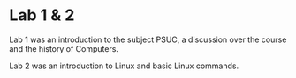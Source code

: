 # Lab 1 & 2

Lab 1 was an introduction to the subject PSUC, a discussion over the course and the history of Computers.

Lab 2 was an introduction to Linux and basic Linux commands.